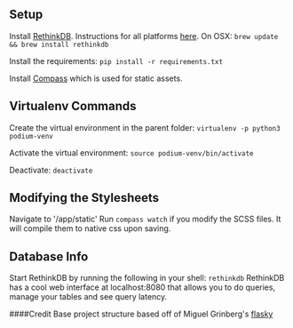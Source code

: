 ## Setup
Install [RethinkDB](http://rethinkdb.com/). Instructions for all platforms [here](http://rethinkdb.com/docs/install/). On OSX:
`brew update && brew install rethinkdb`

Install the requirements:
`pip install -r requirements.txt`

Install [Compass](http://compass-style.org/install/) which is used for static assets. 

## Virtualenv Commands
Create the virtual environment in the parent folder:
`virtualenv -p python3 podium-venv`

Activate the virtual environment:
`source podium-venv/bin/activate`

Deactivate:
`deactivate`

## Modifying the Stylesheets
Navigate to '/app/static'
Run `compass watch` if you modify the SCSS files. It will compile them to native css upon saving.

## Database Info
Start RethinkDB by running the following in your shell:
`rethinkdb`
RethinkDB has a cool web interface at localhost:8080 that allows you to do queries, manage your tables and see query latency.

####Credit
Base project structure based off of Miguel Grinberg's [flasky](https://github.com/miguelgrinberg/flasky)

